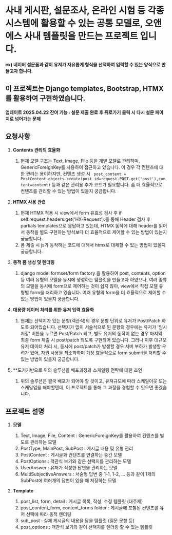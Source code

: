# 사내 게시판, 설문조사, 온라인 시험 등 각종 시스템에 활용할 수 있는 공통 모델로, 오앤에스 사내 템플릿을 만드는 프로젝트 입니다.
#### ex) 네이버 설문폼과 같이 유저가 자유롭게 형식을 선택하여 입력할 수 있는 양식으로 만들고자 합니다.
## 이 프로젝트는 Django templates, Bootstrap, HTMX를 활용하여 구현하였습니다.

#### 업데이트 2025.04.22 잔여 기능 : 설문 제출 완료 후 뒤로가기 클릭 시 다시 설문 페이지로 넘어가는 문제

## 요청사항
1. **Contents 관리의 효율화**
   1. 현재 모델 구조는 Text, Image, File 등을 개별 모델로 관리하며, GenericForeignKey를 사용하여 접근하고 있습니다. 
     이 경우 각 컨텐츠에 대한 관리는 용이하지만, 컨텐츠 생성 시 
     ` post_content = PostContent.objects.create(post_id=request.POST.get('post'),content=content)` 등과 같은 관리용 추가 코드가 필요합니다.
     좀 더 효율적으로 컨텐츠를 관리할 수 있는 방법이 있을지 궁금합니다.

2. **HTMX 사용 관련**
   1. 현재 HTMX 적용 시 view에서 form 유효성 검사 후 if self.request.headers.get('HX-Request'):를 통해 Header 검사 후 partials templates으로 응답하고 있는데,
      HTMX 동작에 대해 header를 읽어서 동작을 별도 구현하는 방식보다 더 효율적으로 제어할 수 있는 방법이 있는지 궁금합니다.
   2. 폼 제출 시 js가 동작하는 코드에 대해서 htmx로 대체할 수 있는 방법이 있을지 궁금합니다.

3. **동적 폼 생성 및 렌더링**
   1. django model formset/form factory 을 활용하여 post, contents, option 등 여러 유형의 모델을 동시에 생성하는 템플릿을 만들고자 하였으나,
      여러 종류의 모델을 동시에 form으로 제어하는 것이 쉽지 않아, view에서 직접 모델 유형별 form을 처리하고 있습니다.
      여러 유형의 form을 더 효율적으로 제어할 수 있는 방법이 있을지 궁금합니다.
   
4. **대용량 데이터 처리를 위한 유저 입력 효율화**
   1. 현재는 선택지가 있는 문항(객관식)의 경우 문항 단위로 유저가 Post/Patch 하도록 되어있습니다.
      선택지가 없이 서술식으로 된 문항의 경우에는 유저가 '임시저장' 버튼을 누르면 Post/Patch 되고, 
      별도 유저의 동작이 없는 경우 마지막 최종 form 제출 시 post/patch 되도록 구현되어 있습니다.
      그러나 이후 대규모 유저 데이터 처리 시, 동시에 post/patch가 발생할 경우 서버 부하가 발생할 우려가 있어,
      자원 사용을 최소화하며 가장 효율적으로 form submit을 처리할 수 있는 방법이 있을지 궁금합니다.

5. **도커기반으로 위의 솔루션을 배포과정과 스케일링 전략에 대한 조언
   1. 위의 솔루션은 결국 배포가 되어야 할 것이고, 유져규모에 따라 스케일아웃 또는 스케일업을 해야할텐데,
      이 프로젝트를 통해 그 과정을 경험할 수 잇으면 좋겠습니다.

## 프로젝트 설명
1. **모델**
   1. Text, Image, File, Content : GenericForeignKey를 활용하여 컨텐츠를 별도로 관리하는 모델
   2. PostType, MainPost, SubPost : 게시글 내용 및 유형 관리
   3. PostContent : 게시글과 컨텐츠를 연결하는 중간 모델
   4. PostOptions : 객관식 보기와 같은 선택지를 관리하는 모델
   5. UserAnswer : 유저가 작성한 답변을 관리하는 모델
   6. MultiSubjectiveAnswers : 서술형 답변 중 1-1, 1-2, ... 등과 같이 1개의 SubPost에 여러개의 답변이 있을 때 저장하는 모델

2. **Template**
   1. post_list, form, detail : 게시글 목록, 작성, 수정 템플릿 (대주제)
   2. post_content_form, content_forms folder : 게시글에 포함된 컨텐츠를 유저 선택에 따라 동적 렌더링
   3. sub_post : 실제 게시글의 내용을 담을 템플릿 (질문 문항 등)
   4. post_options : 객관식 보기와 같이 선택지를 렌더링 할 수 있는 템플릿
